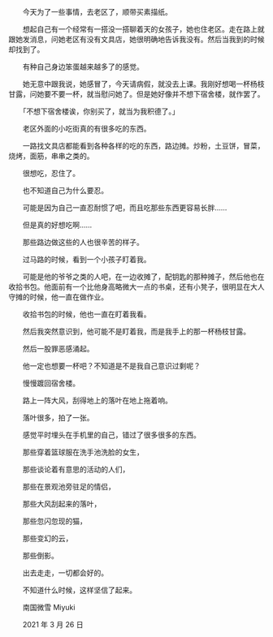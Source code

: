 　　今天为了一些事情，去老区了，顺带买素描纸。

　　想起自己有一个经常有一搭没一搭聊着天的女孩子，她也住老区。走在路上就跟她发消息，问她老区有没有文具店，她很明确地告诉我没有。然后当我到的时候却找到了。

　　有种自己身边笨蛋越来越多了的感觉。

　　她无意中跟我说，她感冒了，今天请病假，就没去上课。我刚好想喝一杯杨枝甘露，问她要不要一杯，就当慰问她了。但是她好像并不想下宿舍楼，就作罢了。

　　「不想下宿舍楼诶，你别买了，就当为我积德了。」

　　老区外面的小吃街真的有很多吃的东西。

　　一路找文具店都能看到各种各样的吃的东西，路边摊。炒粉，土豆饼，冒菜，烧烤，面筋，串串之类的。

　　很想吃，忍住了。

　　也不知道自己为什么要忍。

　　可能是因为自己一直忍耐惯了吧，而且吃那些东西更容易长胖……

　　但是真的好想吃啊……

　　那些路边做这些的人也很辛苦的样子。



　　过马路的时候，看到一个小孩子盯着我。

　　可能是他的爷爷之类的人吧，在一边收摊了，配钥匙的那种摊子，然后他也在收拾书包。他面前有一个比他身高略微大一点的书桌，还有小凳子，很明显在大人守摊的时候，他一直在做作业。

　　收拾书包的时候，他也一直在盯着我看。

　　然后我突然意识到，他可能不是盯着我，而是我手上的那一杯杨枝甘露。

　　然后一股罪恶感涌起。

　　他一定也想要一杯吧？不知道是不是我自己意识过剩呢？



　　慢慢踱回宿舍楼。

　　路上一阵大风，刮得地上的落叶在地上拖着响。

　　落叶很多，拍了一张。

　　感觉平时埋头在手机里的自己，错过了很多很多的东西。

　　那些穿着篮球服在洗手池洗脸的女生，

　　那些谈论着有意思的活动的人们，

　　那些在景观池旁驻足的情侣，

　　那些大风刮起来的落叶，

　　那些忽闪忽现的猫，

　　那些变幻的云，

　　那些倒影。

　　出去走走，一切都会好的。

　　不知道什么时候，这样坚信了起来。


　　南国微雪 Miyuki

　　2021 年 3 月 26 日


